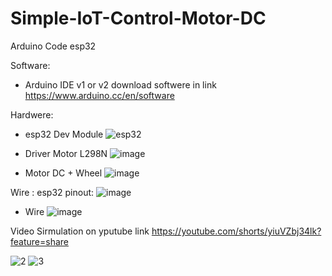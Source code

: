 # Simple-IoT-Control-Motor-DC
Arduino Code esp32

Software:
- Arduino IDE v1 or v2 
  download softwere in link https://www.arduino.cc/en/software

Hardwere:
- esp32 Dev Module
![esp32](https://github.com/pvincent21/Simple-IoT-Control-Motor-DC/assets/88431038/2d7af384-101d-4036-9eb6-cbf7beebd4c2)

- Driver Motor L298N
![image](https://github.com/pvincent21/Simple-IoT-Control-Motor-DC/assets/88431038/5e1c1a46-5da2-412a-88c6-a4205092b5bc)

- Motor DC + Wheel
![image](https://github.com/pvincent21/Simple-IoT-Control-Motor-DC/assets/88431038/a517a02c-cf8d-4384-8a71-7b5d49d78a98)

Wire :
  esp32 pinout:
![image](https://github.com/pvincent21/Simple-IoT-Control-Motor-DC/assets/88431038/e1e8acee-52a8-4c8f-b833-32ac0c69513e)
- Wire
![image](https://github.com/pvincent21/Simple-IoT-Control-Motor-DC/assets/88431038/04fbdb62-eebb-4152-a64d-03e084258313)

Video Sirmulation on yputube link https://youtube.com/shorts/yiuVZbj34lk?feature=share 

![2](https://github.com/user-attachments/assets/535e8ab4-e21f-4520-823c-ac3166abe5b4) ![3](https://github.com/user-attachments/assets/6d5a36af-14b2-4e68-9692-cc8dc0c46050)

